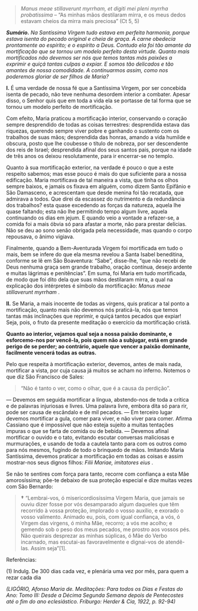 > *Manus meae stillaverunt myrrham, et digiti mei pleni myrrha probatissima* – “As minhas mãos destilaram mirra, e os meus dedos estavam cheios da mirra mais preciosa” (Ct 5, 5)

***Sumário.** Na Santíssima Virgem tudo estava em perfeita harmonia, porque estava isenta do pecado original e cheia de graça. A carne obedecia prontamente ao espírito; e o espírito a Deus. Contudo ela foi tão amante da mortificação que se tornou um modelo perfeito desta virtude. Quanto mais mortificados não devemos ser nós que temos tantas más paixões a exprimir e quiçá tantas culpas a expiar. E somos tão delicados e tão amantes de nossa comodidade. A continuarmos assim, como nos poderemos gloriar de ser filhos de Maria?*

**I.** É uma verdade de nossa fé que a Santíssima Virgem, por ser concebida isenta de pecado, não teve nenhuma desordem interior a combater. Apesar disso, o Senhor quis que em toda a vida ela se portasse de tal forma que se tornou um modelo perfeito de mortificação.

Com efeito, Maria praticou a mortificação interior, conservando o coração sempre desprendido de todas as coisas terrestres: desprendida estava das riquezas, querendo sempre viver pobre e ganhando o sustento com os trabalhos de suas mãos; desprendida das honras, amando a vida humilde e obscura, posto que lhe coubesse o título de nobreza, por ser descendente dos reis de Israel; desprendida afinal dos seus santos pais, porque na idade de três anos os deixou resolutamente, para ir encerrar-se no templo.

Quanto à sua mortificação exterior, na verdade é pouco o que a este respeito sabemos; mas esse pouco é mais do que suficiente para a nossa edificação. Maria mortificava de tal maneira a vista, que tinha os olhos sempre baixos, e jamais os fixava em alguém, como dizem Santo Epifânio e São Damasceno, e acrescentam que desde menina foi tão recatada, que admirava a todos. Que direi da escassez do nutrimento e da redundância dos trabalhos? esta quase excedendo as forças da natureza, aquela lhe quase faltando; esta não lhe permitindo tempo algum livre, aquela continuando os dias em jejum. E quando veio a vontade a refazer-se, a comida foi a mais óbvia só para afastar a morte, não para prestar delícias. Não se deu ao sono senão obrigada pela necessidade, mas quando o corpo repousava, o ânimo vigiava.

Finalmente, quando a Bem-Aventurada Virgem foi mortificada em tudo o mais, bem se infere do que ela mesma revelou a Santa Isabel beneditina, conforme se lê em São Boaventura: “Sabe”, disse-lhe, “que não recebi de Deus nenhuma graça sem grande trabalho, oração contínua, desejo ardente e muitas lágrimas e penitências”. Em suma, foi Maria em tudo mortificada, de modo que foi dito dela que suas mãos destilaram mirra, a qual na explicação dos intérpretes é símbolo da mortificação: *Manus meae stillaverunt myrrham* .

**II.** Se Maria, a mais inocente de todas as virgens, quis praticar a tal ponto a mortificação, quanto mais não devemos nós praticá-la, nós que temos tantas más inclinações que reprimir, e quiçá tantos pecados que expiar! Seja, pois, o fruto da presente meditação o exercício da mortificação cristã.

**Quanto ao interior, vejamos qual seja a nossa paixão dominante, e esforcemo-nos por vencê-la, pois quem não a subjugar, está em grande perigo de se perder; ao contrário, aquele que vencer a paixão dominante, facilmente vencerá todas as outras.**

Pelo que respeita à mortificação exterior, devemos, antes de mais nada, mortificar a vista, por cuja causa já muitos se acham no inferno. Notemos o que diz São Francisco de Sales:

> “Não é tanto o ver, como o olhar, que é a causa da perdição”.

— Devemos em seguida mortificar a língua, abstendo-nos de toda a crítica e de palavras injuriosas e livres. Uma palavra livre, embora dita só para rir, pode ser causa de escândalo e de mil pecados. — Em terceiro lugar devemos mortificar a gula, comer para viver, e não viver para comer. Afirma Cassiano que é impossível que não esteja sujeito a muitas tentações impuras o que se farta de comida ou de bebida. — Devemos afinal mortificar o ouvido e o tato, evitando escutar conversas maliciosas e murmurações, e usando de toda a cautela tanto para com os outros como para nós mesmos, fugindo de todo o brinquedo de mãos. Imitando Maria Santíssima, devemos praticar a mortificação em todas as coisas e assim mostrar-nos seus dignos filhos: *Filii Mariae, imitatores eius* .

Se não te sentires com força para tanto, recorre com confiança a esta Mãe amorosíssima; põe-te debaixo de sua proteção especial e dize muitas vezes com São Bernardo:

> **†** “Lembrai-vos, ó misericordiosíssima Virgem Maria, que jamais se ouviu dizer fosse por vós desamparado algum daqueles que têm recorrido à vossa proteção, implorado o vosso auxílio, e exorado o vosso valimento. Animado eu, pois, com igual confiança, a vós, ó Virgem das virgens, ó minha Mãe, recorro; a vós me acolho; e gemendo sob o peso dos meus pecados, me prostro aos vossos pés. Não queirais desprezar as minhas súplicas, ó Mãe do Verbo incarnado, mas escutai-as favoravelmente e dignai-vos de atendê-las. Assim seja”\[1\].

Referências:

\(1\) Indulg. De 300 dias cada vez, e plenária uma vez por mês, para quem a rezar cada dia

*(LIGÓRIO, Afonso Maria de. Meditações: Para todos os Dias e Festas do Ano: Tomo III: Desde a Décima Segunda Semana depois de Pentecostes até o fim do ano eclesiástico. Friburgo: Herder & Cia, 1922, p. 92-94)*
